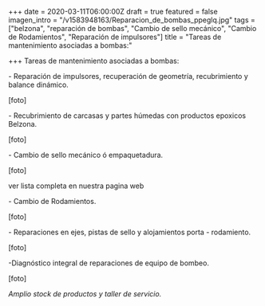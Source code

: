 +++
date = 2020-03-11T06:00:00Z
draft = true
featured = false
imagen_intro = "/v1583948163/Reparacion_de_bombas_ppeglq.jpg"
tags = ["belzona", "reparación de bombas", "Cambio de sello mecánico", "Cambio de Rodamientos", "Reparación de impulsores"]
title = "Tareas de mantenimiento asociadas a bombas:"

+++
Tareas de mantenimiento asociadas a bombas:

\- Reparación de impulsores, recuperación de geometría, recubrimiento y balance dinámico.

\[foto\]

\- Recubrimiento de carcasas y partes húmedas con productos epoxicos Belzona.

\[foto\]

\- Cambio de sello mecánico ó  empaquetadura.

\[foto\]

ver lista completa en nuestra pagina web

\- Cambio de Rodamientos.

\[foto\]

\- Reparaciones en ejes, pistas de sello y alojamientos porta - rodamiento. 

\[foto\]

\-Diagnóstico integral de reparaciones de equipo de bombeo.

\[foto\]

_Amplio stock de productos y taller de servicio._